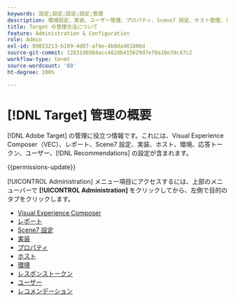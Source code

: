 ```yaml
---
keywords: 設定;設定;設定;設定;管理
description: 環境設定、実装、ユーザー管理、プロパティ、Scene7 設定、ホスト管理、レスポンストークンなど、Adobe Target の設定を行います。
title: Target の管理方法について
feature: Administration & Configuration
role: Admin
exl-id: 89023213-b109-4d07-af4e-4b8da481806d
source-git-commit: 12831d6584acc482db415629d7e70a18e39c47c2
workflow-type: tm+mt
source-wordcount: '89'
ht-degree: 100%

---
```


# [!DNL Target] 管理の概要

[!DNL Adobe Target] の管理に役立つ情報です。これには、Visual Experience Composer（VEC）、レポート、Scene7 設定、実装、ホスト、環境、応答トークン、ユーザー、[!DNL Recommendations] の設定が含まれます。

{{permissions-update}}

[!UICONTROL Administration] メニュー項目にアクセスするには、上部のメニューバーで **[!UICONTROL Administration]** をクリックしてから、左側で目的のタブをクリックします。

* [Visual Experience Composer](/help/main/administrating-target/visual-experience-composer-set-up.md)
* [レポート](/help/main/administrating-target/reporting.md)
* [Scene7 設定](/help/main/administrating-target/scene7-settings.md)
* [実装](/help/main/c-implementing-target/implementing-target.md)
* [プロパティ](/help/main/administrating-target/c-user-management/property-channel/property-channel.md)
* [ホスト](/help/main/administrating-target/hosts.md)
* [環境](/help/main/administrating-target/environments.md)
* [レスポンストークン](/help/main/administrating-target/response-tokens.md)
* [ユーザー](/help/main/administrating-target/c-user-management/user-management.md)
* [レコメンデーション](/help/main/administrating-target/recommendations-settings.md)
